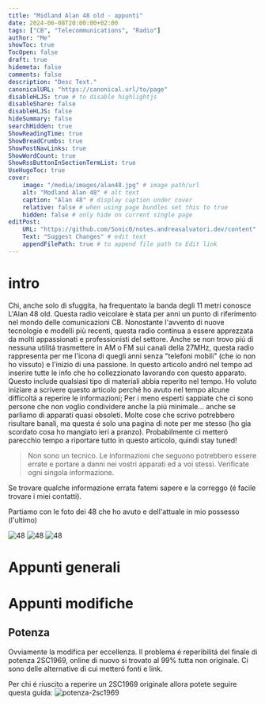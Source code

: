 ```yaml
---
title: "Midland Alan 48 old - appunti"
date: 2024-06-08T20:00:00+02:00
tags: ["CB", "Telecommunications", "Radio"]
author: "Me"
showToc: true
TocOpen: false
draft: true
hidemeta: false
comments: false
description: "Desc Text."
canonicalURL: "https://canonical.url/to/page"
disableHLJS: true # to disable highlightjs
disableShare: false
disableHLJS: false
hideSummary: false
searchHidden: true
ShowReadingTime: true
ShowBreadCrumbs: true
ShowPostNavLinks: true
ShowWordCount: true
ShowRssButtonInSectionTermList: true
UseHugoToc: true
cover:
    image: "/media/images/alan48.jpg" # image path/url
    alt: "Modland Alan 48" # alt text
    caption: "Alan 48" # display caption under cover
    relative: false # when using page bundles set this to true
    hidden: false # only hide on current single page
editPost:
    URL: "https://github.com/Sonic0/notes.andreasalvatori.dev/content"
    Text: "Suggest Changes" # edit text
    appendFilePath: true # to append file path to Edit link
---
```


# intro

Chi, anche solo di sfuggita, ha frequentato la banda degli 11 metri conosce L'Alan 48 old. Questa radio veicolare è stata per anni un punto di riferimento nel mondo delle comunicazioni CB. Nonostante l'avvento di nuove tecnologie e modelli più recenti, questa radio continua a essere apprezzata da molti appassionati e professionisti del settore.
Anche se non trovo piú di nessuna utilitá trasmettere in AM o FM sui canali della 27MHz, questa radio rappresenta per me l'icona di quegli anni senza "telefoni mobili" (che io non ho vissuto) e l'inizio di una passione.
In questo articolo andró nel tempo ad inserire tutte le info che ho collezzionato lavorando con questo apparato. Questo include qualsiasi tipo di materiali abbia reperito nel tempo. 
Ho voluto iniziare a scrivere questo articolo perché ho avuto nel tempo alcune difficoltá a reperire le informazioni; Per i meno esperti sappiate che ci sono persone che non voglio condividere anche la piú minimale... anche se parliamo di apparati quasi obsoleti.
Molte cose che scrivo potrebbero risultare banali, ma questa é solo una pagina di note per me stesso (ho gia scordato cosa ho mangiato ieri a pranzo).  Probabilmente ci metteró parecchio tempo a riportare tutto in questo articolo, quindi stay tuned!

> Non sono un tecnico. Le informazioni che seguono potrebbero essere errate e portare a danni nei vostri apparati ed a voi stessi. Verificate ogni singola informazione.

Se trovare qualche informazione errata fatemi sapere e la correggo (é facile trovare i miei contatti).

Partiamo con le foto dei 48 che ho avuto e dell'attuale in mio possesso (l'ultimo)

![48](/media/images/firstalan48.jpg "Alan")
![48](/media/images/secondalan48.jpg "Alan")
![48](/media/images/thirdalan48.jpg "Alan")

# Appunti generali

# Appunti modifiche

## Potenza

Ovviamente la modifica per eccellenza. Il problema é reperibilitá del finale di potenza 2SC1969, online di nuovo si trovato al 99% tutta non originale. Ci sono delle alternative di cui metteró fonti e link.

Per chi é riuscito a reperire un 2SC1969 originale allora potete seguire questa guida:
![potenza-2sc1969](/media/images/power-mod-1969-alan48old.jpg "Modifica potenza 1969")

